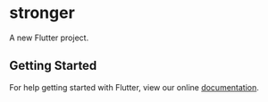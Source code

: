 # stronger

A new Flutter project.

## Getting Started

For help getting started with Flutter, view our online
[documentation](https://flutter.io/).
